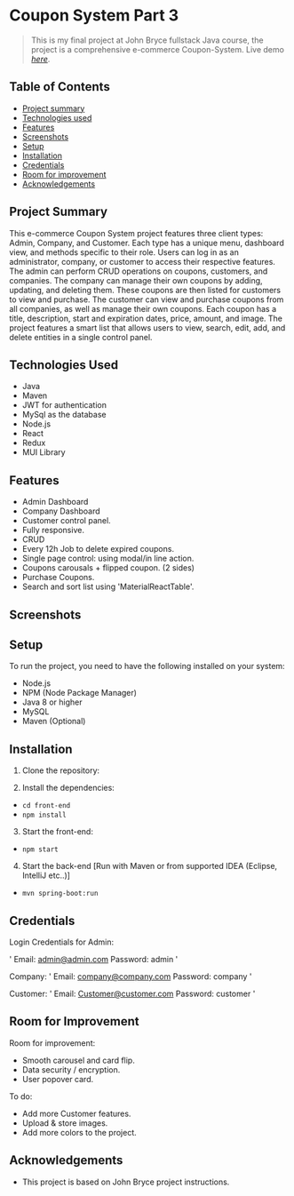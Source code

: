 # Coupon System Part 3

> This is my final project at John Bryce fullstack Java course, the project is a comprehensive e-commerce Coupon-System.
> Live demo [_here_](https://www.todo.com).

## Table of Contents

- [Project summary](#project-summary)
- [Technologies used](#technologies-used)
- [Features](#features)
- [Screenshots](#screenshots)
- [Setup](#setup)
- [Installation](#installation)
- [Credentials](#credentials)
- [Room for improvement](#room-for-improvement)
- [Acknowledgements](#acknowledgements)

## Project Summary

This e-commerce Coupon System project features three client types: Admin, Company, and Customer. Each type has a unique menu, dashboard view, and methods specific to their role. Users can log in as an administrator, company, or customer to access their respective features.
The admin can perform CRUD operations on coupons, customers, and companies.
The company can manage their own coupons by adding, updating, and deleting them.
These coupons are then listed for customers to view and purchase.
The customer can view and purchase coupons from all companies, as well as manage their own coupons.
Each coupon has a title, description, start and expiration dates, price, amount, and image.
The project features a smart list that allows users to view, search, edit, add, and delete entities in a single control panel.

## Technologies Used

- Java
- Maven
- JWT for authentication
- MySql as the database
- Node.js
- React
- Redux
- MUI Library

## Features

- Admin Dashboard
- Company Dashboard
- Customer control panel.
- Fully responsive.
- CRUD
- Every 12h Job to delete expired coupons.
- Single page control: using modal/in line action.
- Coupons carousals + flipped coupon. (2 sides)
- Purchase Coupons.
- Search and sort list using 'MaterialReactTable'.

## Screenshots

## Setup

To run the project, you need to have the following installed on your system:

- Node.js
- NPM (Node Package Manager)
- Java 8 or higher
- MySQL
- Maven (Optional)

## Installation

1. Clone the repository:

2. Install the dependencies:

- `cd front-end`
- `npm install`

3. Start the front-end:

- `npm start`

4. Start the back-end [Run with Maven or from supported IDEA (Eclipse, IntelliJ etc..)]

- `mvn spring-boot:run`

## Credentials

Login Credentials for Admin:

' Email: admin@admin.com
Password: admin '

Company:
' Email: company@company.com
Password: company '

Customer:
' Email: Customer@customer.com
Password: customer '

## Room for Improvement

Room for improvement:

- Smooth carousel and card flip.
- Data security / encryption.
- User popover card.

To do:

- Add more Customer features.
- Upload & store images.
- Add more colors to the project.

## Acknowledgements

- This project is based on John Bryce project instructions.
